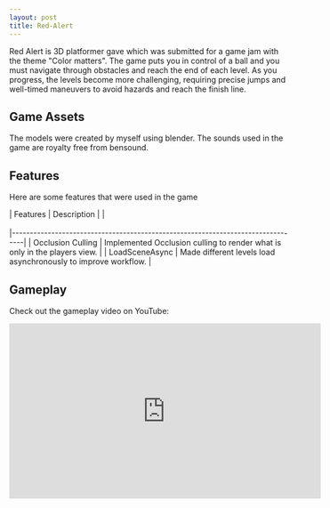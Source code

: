 ```yaml
---
layout: post
title: Red-Alert
---
```


Red Alert is 3D platformer gave which was submitted for a game jam with the theme "Color matters". The game puts you in control of a ball and you must navigate through obstacles and reach the end of each level. As you progress, the levels become more challenging, requiring precise jumps and well-timed maneuvers to avoid hazards and reach the finish line.


## Game Assets

The models were created by myself using blender. The sounds used in the game are royalty free from bensound.


## Features

Here are some features that were used in the game

| Features        | Description                                              |
|<br/><br/>|---------------------------------------------------------------------------------|
| Occlusion Culling | Implemented Occlusion culling to render what is only in the players view. |
| LoadSceneAsync   | Made different levels load asynchronously to improve workflow.           |


## Gameplay

Check out the gameplay video on YouTube:

<iframe width="560" height="315" src="https://www.youtube.com/embed/RsPWGuCCzLQ" frameborder="0" allowfullscreen></iframe>


